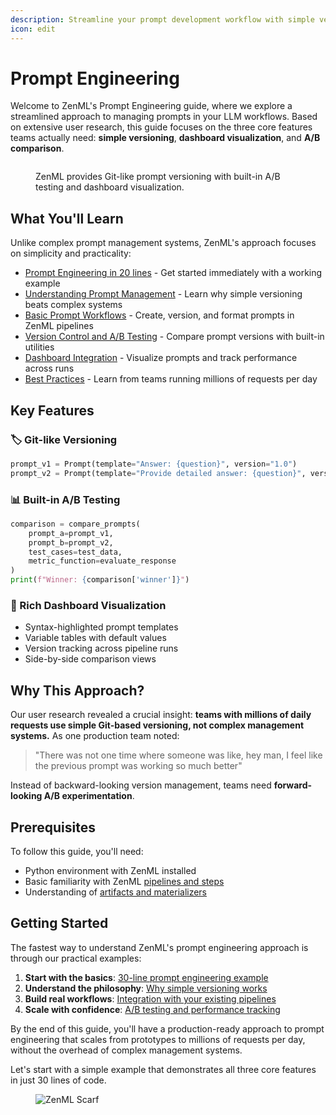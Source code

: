 ```yaml
---
description: Streamline your prompt development workflow with simple versioning, A/B testing, and dashboard integration in ZenML.
icon: edit
---
```


# Prompt Engineering

Welcome to ZenML's Prompt Engineering guide, where we explore a streamlined approach to managing prompts in your LLM workflows. Based on extensive user research, this guide focuses on the three core features teams actually need: **simple versioning**, **dashboard visualization**, and **A/B comparison**.

<figure><img src="../../.gitbook/assets/prompt-engineering-overview.png" alt=""><figcaption><p>ZenML provides Git-like prompt versioning with built-in A/B testing and dashboard visualization.</p></figcaption></figure>

## What You'll Learn

Unlike complex prompt management systems, ZenML's approach focuses on simplicity and practicality:

* [Prompt Engineering in 20 lines](prompt-engineering-30-loc.md) - Get started immediately with a working example
* [Understanding Prompt Management](understanding-prompt-management.md) - Learn why simple versioning beats complex systems
* [Basic Prompt Workflows](basic-prompt-workflows.md) - Create, version, and format prompts in ZenML pipelines
* [Version Control and A/B Testing](version-control-and-testing.md) - Compare prompt versions with built-in utilities
* [Dashboard Integration](dashboard-integration.md) - Visualize prompts and track performance across runs
* [Best Practices](best-practices.md) - Learn from teams running millions of requests per day

## Key Features

### 🏷️ Git-like Versioning
```python
prompt_v1 = Prompt(template="Answer: {question}", version="1.0")
prompt_v2 = Prompt(template="Provide detailed answer: {question}", version="2.0")
```

### 📊 Built-in A/B Testing
```python
comparison = compare_prompts(
    prompt_a=prompt_v1,
    prompt_b=prompt_v2,
    test_cases=test_data,
    metric_function=evaluate_response
)
print(f"Winner: {comparison['winner']}")
```

### 🎨 Rich Dashboard Visualization
- Syntax-highlighted prompt templates
- Variable tables with default values
- Version tracking across pipeline runs
- Side-by-side comparison views

## Why This Approach?

Our user research revealed a crucial insight: **teams with millions of daily requests use simple Git-based versioning, not complex management systems.** As one production team noted:

> "There was not one time where someone was like, hey man, I feel like the previous prompt was working so much better"

Instead of backward-looking version management, teams need **forward-looking A/B experimentation**.

## Prerequisites

To follow this guide, you'll need:
- Python environment with ZenML installed
- Basic familiarity with ZenML [pipelines and steps](../../starter-guide/)
- Understanding of [artifacts and materializers](../../starter-guide/manage-artifacts.md)

## Getting Started

The fastest way to understand ZenML's prompt engineering approach is through our practical examples:

1. **Start with the basics**: [30-line prompt engineering example](prompt-engineering-30-loc.md)
2. **Understand the philosophy**: [Why simple versioning works](understanding-prompt-management.md)  
3. **Build real workflows**: [Integration with your existing pipelines](basic-prompt-workflows.md)
4. **Scale with confidence**: [A/B testing and performance tracking](version-control-and-testing.md)

By the end of this guide, you'll have a production-ready approach to prompt engineering that scales from prototypes to millions of requests per day, without the overhead of complex management systems.

Let's start with a simple example that demonstrates all three core features in just 30 lines of code.

<figure><img src="https://static.scarf.sh/a.png?x-pxid=f0b4f458-0a54-4fcd-aa95-d5ee424815bc" alt="ZenML Scarf"><figcaption></figcaption></figure>